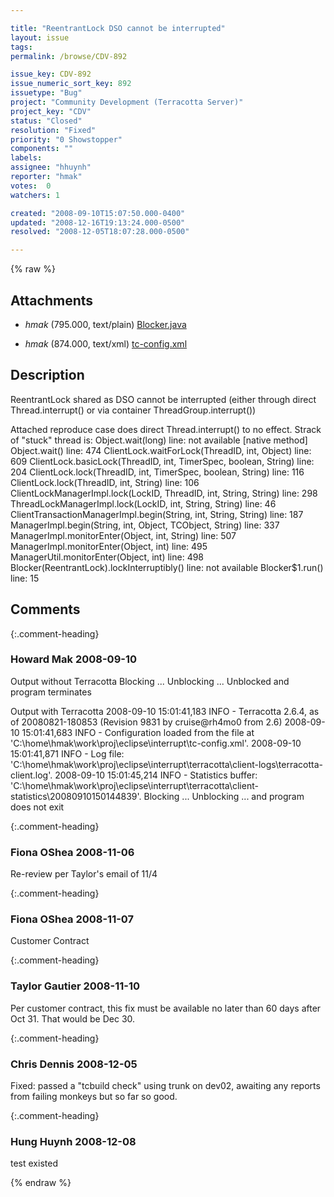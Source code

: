 ```yaml
---

title: "ReentrantLock DSO cannot be interrupted"
layout: issue
tags: 
permalink: /browse/CDV-892

issue_key: CDV-892
issue_numeric_sort_key: 892
issuetype: "Bug"
project: "Community Development (Terracotta Server)"
project_key: "CDV"
status: "Closed"
resolution: "Fixed"
priority: "0 Showstopper"
components: ""
labels: 
assignee: "hhuynh"
reporter: "hmak"
votes:  0
watchers: 1

created: "2008-09-10T15:07:50.000-0400"
updated: "2008-12-16T19:13:24.000-0500"
resolved: "2008-12-05T18:07:28.000-0500"

---
```




{% raw %}


## Attachments

* <em>hmak</em> (795.000, text/plain) [Blocker.java](/attachments/CDV/CDV-892/Blocker.java)

* <em>hmak</em> (874.000, text/xml) [tc-config.xml](/attachments/CDV/CDV-892/tc-config.xml)




## Description

<div markdown="1" class="description">

ReentrantLock shared as DSO cannot be interrupted (either through direct Thread.interrupt() or via container ThreadGroup.interrupt())

Attached reproduce case does direct Thread.interrupt() to no effect.  Strack of "stuck" thread is:
	Object.wait(long) line: not available [native method]
	Object.wait() line: 474
	ClientLock.waitForLock(ThreadID, int, Object) line: 609
	ClientLock.basicLock(ThreadID, int, TimerSpec, boolean, String) line: 204
	ClientLock.lock(ThreadID, int, TimerSpec, boolean, String) line: 116
	ClientLock.lock(ThreadID, int, String) line: 106
	ClientLockManagerImpl.lock(LockID, ThreadID, int, String, String) line: 298
	ThreadLockManagerImpl.lock(LockID, int, String, String) line: 46
	ClientTransactionManagerImpl.begin(String, int, String, String) line: 187
	ManagerImpl.begin(String, int, Object, TCObject, String) line: 337
	ManagerImpl.monitorEnter(Object, int, String) line: 507
	ManagerImpl.monitorEnter(Object, int) line: 495
	ManagerUtil.monitorEnter(Object, int) line: 498
	Blocker(ReentrantLock).lockInterruptibly() line: not available
	Blocker$1.run() line: 15

</div>

## Comments


{:.comment-heading}
### **Howard Mak** <span class="date">2008-09-10</span>

<div markdown="1" class="comment">

Output without Terracotta
	Blocking ...
	Unblocking ...
	Unblocked
and program terminates


Output with Terracotta
	2008-09-10 15:01:41,183 INFO - Terracotta 2.6.4, as of 20080821-180853 (Revision 9831 by cruise@rh4mo0 from 2.6)
	2008-09-10 15:01:41,683 INFO - Configuration loaded from the file at 'C:\home\hmak\work\proj\eclipse\interrupt\tc-config.xml'.
	2008-09-10 15:01:41,871 INFO - Log file: 'C:\home\hmak\work\proj\eclipse\interrupt\terracotta\client-logs\terracotta-client.log'.
	2008-09-10 15:01:45,214 INFO - Statistics buffer: 'C:\home\hmak\work\proj\eclipse\interrupt\terracotta\client-statistics\20080910150144839'.
	Blocking ...
	Unblocking ...
and program does not exit

</div>


{:.comment-heading}
### **Fiona OShea** <span class="date">2008-11-06</span>

<div markdown="1" class="comment">

Re-review per Taylor's email of 11/4

</div>


{:.comment-heading}
### **Fiona OShea** <span class="date">2008-11-07</span>

<div markdown="1" class="comment">

Customer Contract

</div>


{:.comment-heading}
### **Taylor Gautier** <span class="date">2008-11-10</span>

<div markdown="1" class="comment">

Per customer contract, this fix must be available no later than 60 days after Oct 31.  That would be Dec 30.



</div>


{:.comment-heading}
### **Chris Dennis** <span class="date">2008-12-05</span>

<div markdown="1" class="comment">

Fixed: passed a "tcbuild check" using trunk on dev02, awaiting any reports from failing monkeys but so far so good.

</div>


{:.comment-heading}
### **Hung Huynh** <span class="date">2008-12-08</span>

<div markdown="1" class="comment">

test existed

</div>



{% endraw %}
